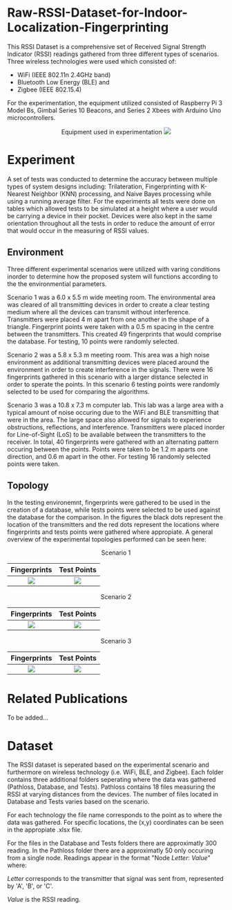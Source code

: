 # Raw-RSSI-Dataset-for-Indoor-Localization-Fingerprinting

This RSSI Dataset is a comprehensive set of Received Signal Strength Indicator (RSSI) readings gathered from three different types of scenarios. Three wireless technologies were used which consisted of:
 - WiFi (IEEE 802.11n 2.4GHz band)
 - Bluetooth Low Energy (BLE) and
 - Zigbee (IEEE 802.15.4)
 
 For the experimentation, the equipment utilized consisted of Raspberry Pi 3 Model Bs, Gimbal Series 10 Beacons, and Series 2 Xbees with Arduino Uno microcontrollers.
 
  <p align="center">
Equipment used in experimentation
<img src="https://github.com/pspachos/Raw-RSSI-Dataset-for-Indoor-Localization-Fingerprinting/blob/master/img/equipment.jpg">
 </p>
 
 # Experiment
A set of tests was conducted to determine the accuracy between multiple types of system designs including: Trilateration, Fingerprinting with K-Nearest Neighbor (KNN) processing, and Naive Bayes processing while using a running average filter. For the experiments all tests were done on tables which allowed tests to be simulated at a height where a user would be carrying a device in their pocket. Devices were also kept in the same orientation throughout all the tests in order to reduce the amount of error that would occur in the measuring of RSSI values. 
 
 ## Environment
Three different experimental scenarios were utilized with varing conditions inorder to determine how the proposed system will functions according to the the environmential parameters. 

Scenario 1 was a 6.0 x 5.5 m wide meeting room. The environmental area was cleared of all transmitting devices in order to create a clear testing medium where all the devices can transmit without interference. Transmitters were placed 4 m apart from one another in the shape of a triangle. Fingerprint points were taken with a 0.5 m spacing in the centre between the transmitters. This created 49 fingerprints that would comprise the database. For testing, 10 points were randomly selected.

Scenario 2 was a 5.8 x 5.3 m meeting room. This area was a high noise environment as additional transmitting devices were placed around the environment in order to create interference in the signals. There were 16 fingerprints gathered in this scenario with a larger distance selected in order to sperate the points. In this scenario 6 testing points were randomly selected to be used for comparing the algorithms.

Scenario 3 was a 10.8 x 7.3 m computer lab. This lab was a large area with a typical amount of noise occuring due to the WiFi and BLE transmitting that were in the area. The large space also allowed for signals to experience obstructions, reflections, and interference. Transmitters were placed inorder for Line-of-Sight (LoS) to be available between the transmitters to the receiver. In total, 40 fingerprints were gathered with an alternating pattern occuring between the points. Points were taken to be 1.2 m aparts one direction, and 0.6 m apart in the other. For testing 16 randomly selected points were taken. 
 
 ## Topology
 In the testing environemnt, fingerprints were gathered to be used in the creation of a database, while tests points were selected to be used against the database for the comparison. In the figures the black dots represent the location of the transmitters and the red dots represent the locations where fingerprints and tests points were gathered where appropiate. A general overview of the experimental topologies performed can be seen here:
 <p align="center">
Scenario 1
 
  Fingerprints             |  Test Points
:-------------------------:|:-------------------------:
![](https://github.com/ssadowsk/Raw-RSSI-Dataset-2/blob/master/Images/Scenario1_Fingerprints.png)  |  ![](https://github.com/ssadowsk/Raw-RSSI-Dataset-2/blob/master/Images/Scenario1_Tests.png)

  <p align="center">
  Scenario 2
 
  Fingerprints             |  Test Points
:-------------------------:|:-------------------------:
![](https://github.com/ssadowsk/Raw-RSSI-Dataset-2/blob/master/Images/Scenario2_Fingerprints.png)  |  ![](https://github.com/ssadowsk/Raw-RSSI-Dataset-2/blob/master/Images/Scenario2_Tests.png)

<p align="center">
Scenario 3
 
  Fingerprints             |  Test Points
:-------------------------:|:-------------------------:
![](https://github.com/ssadowsk/Raw-RSSI-Dataset-2/blob/master/Images/Scenario3_Fingerprints.png)  |  ![](https://github.com/ssadowsk/Raw-RSSI-Dataset-2/blob/master/Images/Scenario3_Tests.png)
  
  </p>
  
 # Related Publications
 
 To be added...
 
 # Dataset
The RSSI dataset is seperated based on the experimental scenario and furthermore on wireless technology (i.e. WiFi, BLE, and Zigbee). Each folder contains three additional folders seperating where the data was gathered (Pathloss, Database, and Tests). Pathloss contains 18 files measuring the RSSI at varying distances from the devices. The number of files located in Database and Tests varies based on the scenario.

For each technology the file name corresponds to the point as to where the data was gathered. For specific locations, the (x,y) coordinates can be seen in the appropiate .xlsx file.

For the files in the Database and Tests folders there are approximatly 300 reading. In the Pathloss folder there are a approximatly 50 only occuring from a single node. Readings appear in the format "Node *Letter*: *Value*" where:

*Letter* corresponds to the transmitter that signal was sent from, represented by 'A', 'B', or 'C'.

*Value* is the RSSI reading.
